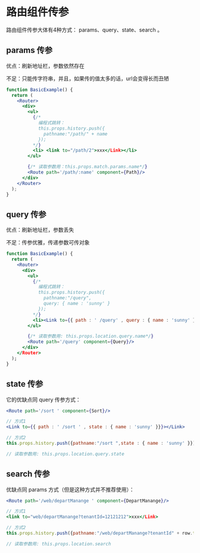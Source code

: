 # 路由组件传参

路由组件传参大体有4种方式： params、query、state、search 。

## params 传参

优点：刷新地址栏，参数依然存在

不足：只能传字符串，并且，如果传的值太多的话，url会变得长而丑陋

```jsx
function BasicExample() {
  return (
    <Router>
      <div>
        <ul>
          {/*
            编程式跳转：
            this.props.history.push({
              pathname:"/path/" + name
            });
          */}
          <li> <link to="/path/2">xxx</Link></li>
        </ul>

        {/* 读取参数用：this.props.match.params.name*/}
        <Route path='/path/:name' component={Path}/>
      </div>
    </Router>
  );
}
```

## query 传参

优点：刷新地址栏，参数丢失

不足：传参优雅，传递参数可传对象

```jsx
function BasicExample() {
  return (
    <Router>
      <div>
        <ul>
          {/*
            编程式跳转：
            this.props.history.push({
              pathname:"/query",
              query: { name : 'sunny' }
            });
          */}
          <li><Link to={{ path : ' /query' , query : { name : 'sunny' }}}></li>
        </ul>

        {/* 读取参数用: this.props.location.query.name*/}
        <Route path='/query' component={Query}/>
      </div>
    </Router>
  );
}
```

## state 传参

它的优缺点同 query 传参方式：

```jsx
<Route path='/sort ' component={Sort}/>

// 方式1
<Link to={{ path : ' /sort ' , state : { name : 'sunny' }}}></Link>

// 方式2
this.props.history.push({pathname:"/sort ",state : { name : 'sunny' }});

// 读取参数用: this.props.location.query.state
```

## search 传参

优缺点同 params 方式（但是这种方式并不推荐使用）：

```jsx
<Route path='/web/departManange ' component={DepartManange}/>

// 方式1
<link to="web/departManange?tenantId=12121212">xxx</Link>

// 方式2
this.props.history.push({pathname:"/web/departManange?tenantId" + row.tenantId});

// 读取参数用: this.props.location.search
```
